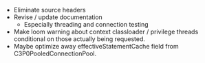 * Eliminate source headers
* Revise / update documentation
  - Especially threading and connection testing
* Make loom warning about context classloader / privilege threads conditional on those actually being requested.
* Maybe optimize away effectiveStatementCache field from C3P0PooledConnectionPool.
